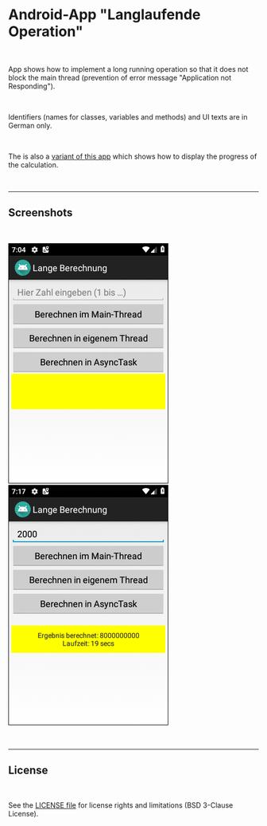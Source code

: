 # Android-App "Langlaufende Operation" #

<br>

App shows how to implement a long running operation so that it does not block the main thread 
(prevention of error message "Application not Responding").

<br>

Identifiers (names for classes, variables and methods) and UI texts are in German only.

<br>

The is also a [variant of this app](https://github.com/MDecker-MobileComputing/Android_LangeBerechnungMitFortschrittsanzeige) 
which shows how to display the progress of the calculation.

<br>

----

## Screenshots ##

<br>

![Screenshot 1](screenshot_1.png) &nbsp;  ![Screenshot 2](screenshot_2.png)

<br>

----

## License ##

<br>

See the [LICENSE file](LICENSE.md) for license rights and limitations (BSD 3-Clause License).

<br>
